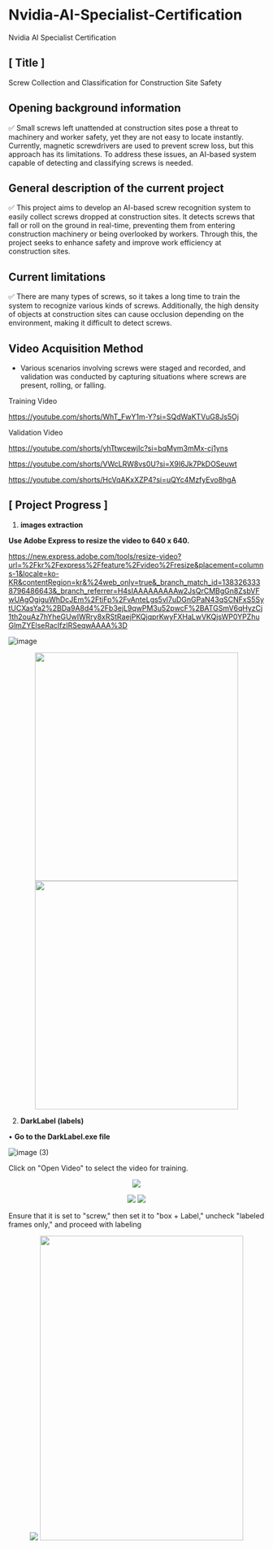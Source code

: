 # Nvidia-AI-Specialist-Certification
Nvidia AI Specialist Certification

[ Title ]
---
Screw Collection and Classification for Construction Site Safety



Opening background information 
---
<aside>
✅ Small screws left unattended at construction sites pose a threat to machinery and worker safety, yet they are not easy to locate instantly. Currently, magnetic screwdrivers are used to prevent screw loss, but this approach has its limitations. To address these issues, an AI-based system capable of detecting and classifying screws is needed.

</aside>


General description of the current project
---
<aside>
✅ This project aims to develop an AI-based screw recognition system to easily collect screws dropped at construction sites. It detects screws that fall or roll on the ground in real-time, preventing them from entering construction machinery or being overlooked by workers. Through this, the project seeks to enhance safety and improve work efficiency at construction sites.

</aside>


Current limitations
---
<aside>
✅ There are many types of screws, so it takes a long time to train the system to recognize various kinds of screws. Additionally, the high density of objects at construction sites can cause occlusion depending on the environment, making it difficult to detect screws.

</aside>


Video Acquisition Method
---
- Various scenarios involving screws were staged and recorded, and validation was conducted by capturing situations where screws are present, rolling, or falling.

Training Video

https://youtube.com/shorts/WhT_FwY1m-Y?si=SQdWaKTVuG8Js5Oj

Validation Video

https://youtube.com/shorts/yhTtwcewjIc?si=bqMym3mMx-cj1yns

https://youtube.com/shorts/VWcLRW8vs0U?si=X9I6Jk7PkDOSeuwt

https://youtube.com/shorts/HcVqAKxXZP4?si=uQYc4MzfyEvo8hgA


[ Project Progress ]
---

1. **images extraction**

**Use Adobe Express to resize the video to 640 x 640.**

https://new.express.adobe.com/tools/resize-video?url=%2Fkr%2Fexpress%2Ffeature%2Fvideo%2Fresize&placement=columns-1&locale=ko-KR&contentRegion=kr&%24web_only=true&_branch_match_id=1383263338796486643&_branch_referrer=H4sIAAAAAAAAAw2JsQrCMBgGn8ZsbVFwUAgOgiguWhDcJEm%2FtiFp%2FvAnteLgs5vl7uDGnGPaN43qSCNFxS5SytUCXasYa2%2BDa9A8d4%2Fb3ejL9qwPM3u52pwcF%2BATGSmV6qHyzCj1th2ouAz7hYheGUwIWRry8xRStRaejPKQjqprKwyFXHaLwVKQjsWP0YPZhuGlmZYElseRacIfzIRSeqwAAAA%3D

![image](https://github.com/user-attachments/assets/6c5912e6-de3d-438d-b7fa-f093be76cdfc)

<p align="center"><img src="https://github.com/user-attachments/assets/83fc166f-b2db-4931-a947-735178194483" width="400" height="450"/> <img src="https://github.com/user-attachments/assets/c5eda0d6-8e9f-4c9c-9df7-28410481d415" width="400" height="450"/> 


2. **DarkLabel (labels)**

• **Go to the DarkLabel.exe file**

![image (3)](https://github.com/user-attachments/assets/9f0e739e-a6e7-4d65-9bf4-1f8239e4f7b5)

Click on "Open Video" to select the video for training.

<p align="center"><img src="https://github.com/user-attachments/assets/4b26f9fc-6033-42a9-89e3-b291705af324">
  
<p align="center"><img src="https://github.com/user-attachments/assets/b8fe3f56-a170-4004-891f-afc11f1997a1"> <img src="https://github.com/user-attachments/assets/6613e7a7-92e3-470f-9151-4f59b2df3343">


Ensure that it is set to "screw," then set it to "box + Label," uncheck "labeled frames only," and proceed with labeling


<p align="center"><img src="https://github.com/user-attachments/assets/507ab6d1-df98-48ba-96bb-0134ac8658a0"> <img src="https://github.com/user-attachments/assets/ff9bfd3a-e3e7-407f-af57-c998ddea279a"width="400" height="600"/>
